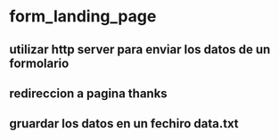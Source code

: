 # form_landing_page

## utilizar http server para enviar los datos de un formolario
## redireccion a pagina thanks
## gruardar los datos en un fechiro data.txt
